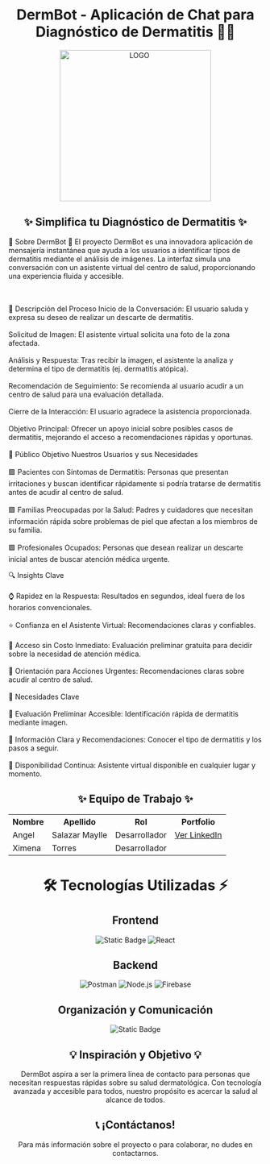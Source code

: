 <h1 align="center"> DermBot - Aplicación de Chat para Diagnóstico de Dermatitis 🤖💬</h1> <div align="center"> <img src="https://i.postimg.cc/6psGzxf8/Dermabot.jpg" width="300" alt="LOGO"> </div> <div align="center"> <h2>✨ Simplifica tu Diagnóstico de Dermatitis ✨</h2> </div>
📱 Sobre DermBot 🤖
El proyecto DermBot es una innovadora aplicación de mensajería instantánea que ayuda a los usuarios a identificar tipos de dermatitis mediante el análisis de imágenes. La interfaz simula una conversación con un asistente virtual del centro de salud, proporcionando una experiencia fluida y accesible.

 <br></br>
📝 Descripción del Proceso
Inicio de la Conversación: El usuario saluda y expresa su deseo de realizar un descarte de dermatitis.
 <br></br>
Solicitud de Imagen: El asistente virtual solicita una foto de la zona afectada.
 <br></br>
Análisis y Respuesta: Tras recibir la imagen, el asistente la analiza y determina el tipo de dermatitis (ej. dermatitis atópica).
 <br></br>
Recomendación de Seguimiento: Se recomienda al usuario acudir a un centro de salud para una evaluación detallada.
 <br></br>
Cierre de la Interacción: El usuario agradece la asistencia proporcionada.
 <br></br>
Objetivo Principal: Ofrecer un apoyo inicial sobre posibles casos de dermatitis, mejorando el acceso a recomendaciones rápidas y oportunas.
 <br></br>
🎯 Público Objetivo
Nuestros Usuarios y sus Necesidades
 <br></br>
🟩 Pacientes con Síntomas de Dermatitis: Personas que presentan irritaciones y buscan identificar rápidamente si podría tratarse de dermatitis antes de acudir al centro de salud.
 <br></br>
🟩 Familias Preocupadas por la Salud: Padres y cuidadores que necesitan información rápida sobre problemas de piel que afectan a los miembros de su familia.
 <br></br>
🟩 Profesionales Ocupados: Personas que desean realizar un descarte inicial antes de buscar atención médica urgente.

🔍 Insights Clave
 <br></br>
⌚ Rapidez en la Respuesta: Resultados en segundos, ideal fuera de los horarios convencionales.
 <br></br>
⭐ Confianza en el Asistente Virtual: Recomendaciones claras y confiables.
 <br></br>
💸 Acceso sin Costo Inmediato: Evaluación preliminar gratuita para decidir sobre la necesidad de atención médica.
 <br></br>
🔮 Orientación para Acciones Urgentes: Recomendaciones claras sobre acudir al centro de salud.
 <br></br>
🚀 Necesidades Clave
 <br></br>
🔹 Evaluación Preliminar Accesible: Identificación rápida de dermatitis mediante imagen.
 <br></br>
🔹 Información Clara y Recomendaciones: Conocer el tipo de dermatitis y los pasos a seguir.
 <br></br>
🔹 Disponibilidad Continua: Asistente virtual disponible en cualquier lugar y momento.
<h2 align="center">✨ Equipo de Trabajo ✨</h2> <div align="center"> <table> <tr> <th>Nombre</th> <th>Apellido</th> <th>Rol</th> <th>Portfolio</th> </tr> <tr> <td>Angel</td> <td>Salazar Maylle</td> <td>Desarrollador</td> <td><a href="https://www.linkedin.com/in/angel-salazar-maylle-36236b198/" target="_blank">Ver LinkedIn</a></td> </tr> <tr> <td>Ximena</td> <td>Torres</td> <td>Desarrollador</td> </tr> </table> </div>
<div align="center"> <h1>🛠️ Tecnologías Utilizadas ⚡</h1> </div> 
<div align='center'> <h2>Frontend</h2> </div> <div align='center'>
  
![Static Badge](https://img.shields.io/badge/Figma-%23F24E1E?style=for-the-badge&logo=figma&logoColor=white)
![React](https://img.shields.io/static/v1?style=for-the-badge&message=React&color=222222&logo=React&logoColor=61DAFB&label=)

</div> <div align='center'> <h2>Backend</h2> </div> <div align='center'>

![Postman](https://img.shields.io/badge/Postman-FF6C37?style=for-the-badge&logo=postman&logoColor=white)
![Node.js](https://img.shields.io/badge/Node.js-339933?style=for-the-badge&logo=node.js&logoColor=white)
![Firebase](https://img.shields.io/badge/Firebase-FFCA28?style=for-the-badge&logo=firebase&logoColor=black)

</div> <div align='center'> <h2>Organización y Comunicación</h2> </div> <div align="center">
  
![Static Badge](https://img.shields.io/badge/WhatsApp-25D366?style=for-the-badge&logo=whatsapp&logoColor=white) 

</div>
<h2 align="center">💡 Inspiración y Objetivo 💡</h2> <div align="center"> DermBot aspira a ser la primera línea de contacto para personas que necesitan respuestas rápidas sobre su salud dermatológica. Con tecnología avanzada y accesible para todos, nuestro propósito es acercar la salud al alcance de todos. </div>
<h2 align="center">📞 ¡Contáctanos!</h2> <div align="center"> Para más información sobre el proyecto o para colaborar, no dudes en contactarnos. </div>
